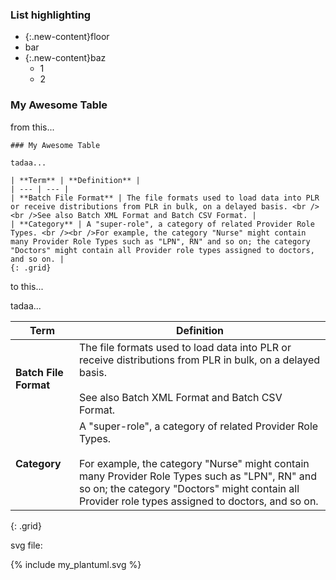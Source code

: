 ### List highlighting

- {:.new-content}floor
- bar
- {:.new-content}baz
  - 1
  - 2


### My Awesome Table

from this...

~~~
### My Awesome Table

tadaa...

| **Term** | **Definition** |
| --- | --- |
| **Batch File Format** | The file formats used to load data into PLR or receive distributions from PLR in bulk, on a delayed basis. <br /><br />See also Batch XML Format and Batch CSV Format. |
| **Category** | A "super-role", a category of related Provider Role Types. <br /><br />For example, the category "Nurse" might contain many Provider Role Types such as "LPN", RN" and so on; the category "Doctors" might contain all Provider role types assigned to doctors, and so on. |
{: .grid}
~~~

to this...

tadaa...

| **Term** | **Definition** |
| --- | --- |
| **Batch File Format** | The file formats used to load data into PLR or receive distributions from PLR in bulk, on a delayed basis. <br /><br />See also Batch XML Format and Batch CSV Format. |
| **Category** | A "super-role", a category of related Provider Role Types. <br /><br />For example, the category "Nurse" might contain many Provider Role Types such as "LPN", RN" and so on; the category "Doctors" might contain all Provider role types assigned to doctors, and so on. |
{: .grid}


svg file:

{% include my_plantuml.svg %}
